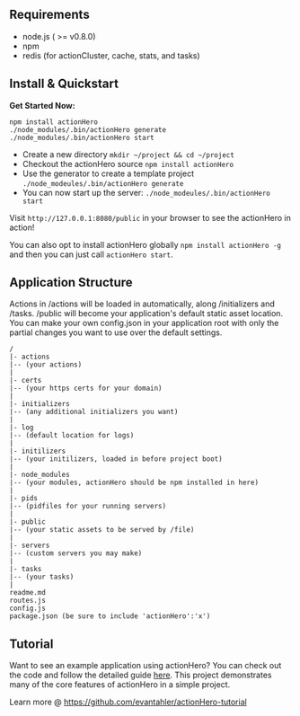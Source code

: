 ## Requirements
* node.js ( >= v0.8.0)
* npm
* redis (for actionCluster, cache, stats, and tasks)

## Install & Quickstart

**Get Started Now:**

	npm install actionHero
	./node_modules/.bin/actionHero generate
	./node_modules/.bin/actionHero start

* Create a new directory `mkdir ~/project && cd ~/project`
* Checkout the actionHero source `npm install actionHero`
* Use the generator to create a template project `./node_modeules/.bin/actionHero generate`
* You can now start up the server: `./node_modeules/.bin/actionHero start`

Visit `http://127.0.0.1:8080/public` in your browser to see the actionHero in action!

You can also opt to install actionHero globally `npm install actionHero -g` and then you can just call `actionHero start`.
	
## Application Structure

Actions in /actions will be loaded in automatically, along /initializers and /tasks. /public will become your application's default static asset location.  You can make your own config.json in your application root with only the partial changes you want to use over the default settings.

	/
	|- actions
	|-- (your actions)
	|
	|- certs
	|-- (your https certs for your domain)
	|
	|- initializers
	|-- (any additional initializers you want)
	|
	|- log
	|-- (default location for logs)
	|
	|- initilizers
	|-- (your initilizers, loaded in before project boot)
	|
	|- node_modules
	|-- (your modules, actionHero should be npm installed in here)
	|
	|- pids
	|-- (pidfiles for your running servers)
	|
	|- public
	|-- (your static assets to be served by /file)
	|
	|- servers
	|-- (custom servers you may make)
	|
	|- tasks
	|-- (your tasks)
	|
	readme.md
	routes.js
	config.js
	package.json (be sure to include 'actionHero':'x')

## Tutorial
Want to see an example application using actionHero?  You can check out the code and follow the detailed guide [here](https://github.com/evantahler/actionHero-tutorial).  This project demonstrates many of the core features of actionHero in a simple project.

Learn more @ https://github.com/evantahler/actionHero-tutorial